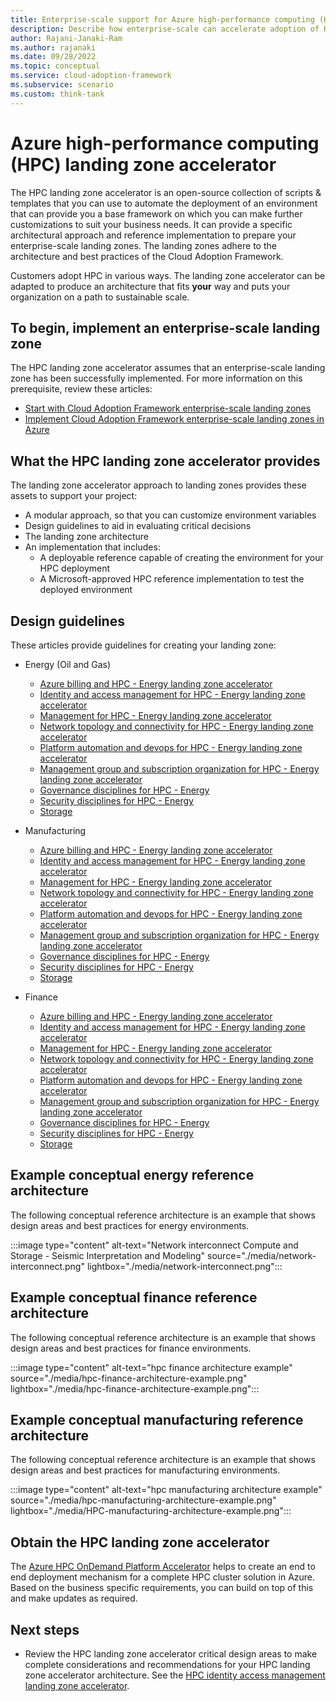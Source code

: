 ```yaml
---
title: Enterprise-scale support for Azure high-performance computing (HPC)
description: Describe how enterprise-scale can accelerate adoption of HPC.
author: Rajani-Janaki-Ram
ms.author: rajanaki
ms.date: 09/28/2022
ms.topic: conceptual
ms.service: cloud-adoption-framework
ms.subservice: scenario
ms.custom: think-tank
---
```


# Azure high-performance computing (HPC) landing zone accelerator

The HPC  landing zone accelerator is an open-source collection of scripts & templates that you can use to automate the deployment of an environment that can provide you a base framework on which you can make further customizations to suit your business needs. It can provide a specific architectural approach and reference implementation to prepare your enterprise-scale landing zones. The landing zones adhere to the architecture and best practices of the Cloud Adoption Framework.

Customers adopt HPC in various ways. The  landing zone accelerator can be adapted to produce an architecture that fits **your** way and puts your organization on a path to sustainable scale.

## To begin, implement an enterprise-scale landing zone

The HPC  landing zone accelerator assumes that an enterprise-scale landing zone has been successfully implemented. For more information on this prerequisite, review these articles:

- [Start with Cloud Adoption Framework enterprise-scale landing zones](../../ready/enterprise-scale/index.md)
- [Implement Cloud Adoption Framework enterprise-scale landing zones in Azure](../../ready/enterprise-scale/implementation.md)

## What the HPC landing zone accelerator provides

The  landing zone accelerator approach to landing zones provides these assets to support your project:

- A modular approach, so that you can customize environment variables
- Design guidelines to aid in evaluating critical decisions
- The landing zone architecture
- An implementation that includes:
  - A deployable reference capable of creating the environment for your HPC deployment
  - A Microsoft-approved HPC reference implementation to test the deployed environment

## Design guidelines

These articles provide guidelines for creating your landing zone:

- Energy (Oil and Gas)

    - [Azure billing and HPC - Energy landing zone accelerator](./energy/azure-billing-active-directory-tenant.md)
    - [Identity and access management for HPC - Energy landing zone accelerator](./energy/identity-access-management.md)
    - [Management for HPC - Energy landing zone accelerator](./energy/management.md)
    - [Network topology and connectivity for HPC - Energy landing zone accelerator](./energy/network-topology-connectivity.md)
    - [Platform automation and devops for HPC - Energy landing zone accelerator](./energy/platform-automation-devops.md)
    - [Management group and subscription organization for HPC - Energy landing zone accelerator](./energy/resource-organization.md)
    - [Governance disciplines for HPC - Energy](./energy/security-governance-compliance.md)
    - [Security disciplines for HPC - Energy](./energy/security.md)
    - [Storage](./energy/storage.md)
  
- Manufacturing 
    - [Azure billing and HPC - Energy landing zone accelerator](./manufacturing/azure-billing-active-directory-tenant.md)
    - [Identity and access management for HPC - Energy landing zone accelerator](./manufacturing/identity-access-management.md)
    - [Management for HPC - Energy landing zone accelerator](./manufacturing/management.md)
    - [Network topology and connectivity for HPC - Energy landing zone accelerator](./manufacturing/network-topology-connectivity.md)
    - [Platform automation and devops for HPC - Energy landing zone accelerator](./manufacturing/platform-automation-devops.md)
    - [Management group and subscription organization for HPC - Energy landing zone accelerator](./manufacturing/resource-organization.md)
    - [Governance disciplines for HPC - Energy](./manufacturing/security-governance-compliance.md)
    - [Security disciplines for HPC - Energy](./manufacturing/security.md)
    - [Storage](./manufacturing/storage.md)

- Finance
    - [Azure billing and HPC - Energy landing zone accelerator](./finance/azure-billing-active-directory-tenant.md)
    - [Identity and access management for HPC - Energy landing zone accelerator](./manufacturing/identity-access-management.md)
    - [Management for HPC - Energy landing zone accelerator](./finance/identity-access-management.md)
    - [Network topology and connectivity for HPC - Energy landing zone accelerator](./finance/network-topology-connectivity.md)
    - [Platform automation and devops for HPC - Energy landing zone accelerator](./finance/platform-automation-devops.md)
    - [Management group and subscription organization for HPC - Energy landing zone accelerator](./finance/management.md)
    - [Governance disciplines for HPC - Energy](./finance/security-governance-compliance.md)
    - [Security disciplines for HPC - Energy](./finance/security.md)
    - [Storage](./finance/storage.md)

## Example conceptual energy reference architecture

The following conceptual reference architecture is an example that shows design areas and best practices for energy environments.

:::image type="content" alt-text="Network interconnect Compute and Storage - Seismic Interpretation and Modeling" source="./media/network-interconnect.png" lightbox="./media/network-interconnect.png":::

## Example conceptual finance reference architecture

The following conceptual reference architecture is an example that shows design areas and best practices for finance environments.

:::image type="content" alt-text="hpc finance architecture example" source="./media/hpc-finance-architecture-example.png" lightbox="./media/hpc-finance-architecture-example.png":::


## Example conceptual manufacturing reference architecture

The following conceptual reference architecture is an example that shows design areas and best practices for manufacturing environments.

:::image type="content" alt-text="hpc manufacturing architecture example" source="./media/hpc-manufacturing-architecture-example.png" lightbox="./media/HPC-manufacturing-architecture-example.png":::

## Obtain the HPC landing zone accelerator

The [Azure HPC OnDemand Platform Accelerator](https://azure.github.io/az-hop/) helps to create an end to end deployment mechanism for a complete HPC cluster solution in Azure. Based on the business specific requirements, you can build on top of this and make updates as required.

## Next steps

- Review the HPC  landing zone accelerator critical design areas to make complete considerations and recommendations for your HPC landing zone accelerator architecture. See the [HPC identity access management landing zone accelerator](./energy/identity-access-management.md).
